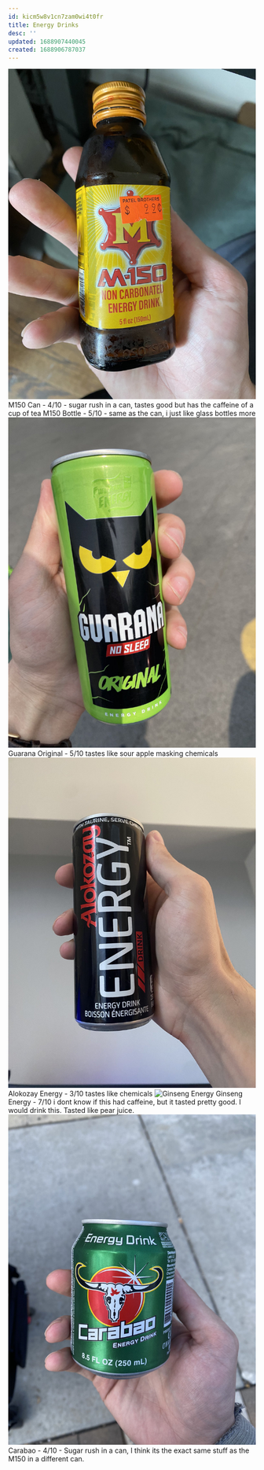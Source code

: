 ```yaml
---
id: kicm5w8v1cn7zam0wi4t0fr
title: Energy Drinks
desc: ''
updated: 1688907440045
created: 1688906787037
---
```

![M-150](assets/m-150.png)
M150 Can - 4/10 - sugar rush in a can, tastes good but has the caffeine of a cup of tea
M150 Bottle - 5/10 - same as the can, i just like glass bottles more
![Guarana Original](assets/guarana-original.png)
Guarana Original - 5/10 tastes like sour apple masking chemicals
![Alokozay](assets/alokozay.png)
Alokozay Energy - 3/10 tastes like chemicals
![Ginseng Energy](assets/ginseng-energy.png)
Ginseng Energy - 7/10 i dont know if this had caffeine, but it tasted pretty good. I would drink this. Tasted like pear juice.
![Carabao Energy Drink](assets/carabao.png)
Carabao - 4/10 - Sugar rush in a can, I think its the exact same stuff as the M150 in a different can.
